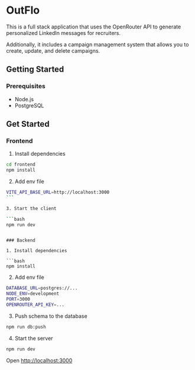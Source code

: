 # OutFlo

This is a full stack application that uses the OpenRouter API to generate personalized LinkedIn messages for recruiters.

Additionally, it includes a campaign management system that allows you to create, update, and delete campaigns.

## Getting Started

### Prerequisites

- Node.js
- PostgreSQL

## Get Started

### Frontend

1. Install dependencies

```bash
cd frontend
npm install
```

2. Add env file

````bash
VITE_API_BASE_URL=http://localhost:3000
```

3. Start the client

```bash
npm run dev
````

````

### Backend

1. Install dependencies

```bash
npm install
````

2. Add env file

```bash
DATABASE_URL=postgres://...
NODE_ENV=development
PORT=3000
OPENROUTER_API_KEY=...
```

3. Push schema to the database

```bash
npm run db:push
```

4. Start the server

```bash
npm run dev
```

Open [http://localhost:3000](http://localhost:3000)
